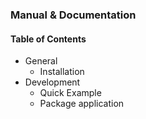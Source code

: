 
### Manual & Documentation


#### Table of Contents


* General
	- Installation
* Development
	- Quick Example
	- Package application
